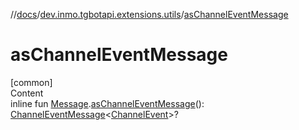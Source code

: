 //[docs](../../index.md)/[dev.inmo.tgbotapi.extensions.utils](index.md)/[asChannelEventMessage](as-channel-event-message.md)



# asChannelEventMessage  
[common]  
Content  
inline fun [Message](../dev.inmo.tgbotapi.types.message.abstracts/-message/index.md).[asChannelEventMessage](as-channel-event-message.md)(): [ChannelEventMessage](../dev.inmo.tgbotapi.types.message/-channel-event-message/index.md)<[ChannelEvent](../dev.inmo.tgbotapi.types.message.ChatEvents.abstracts/-channel-event/index.md)>?  



